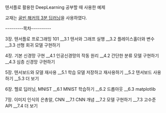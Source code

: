 텐서플로 활용한 DeepLearning 공부할 때 사용한 예제

교재는 [골빈 해커의 3분 딥러닝](http://www.hanbit.co.kr/store/books/look.php?p_code=B7257101308)을 사용하였다.

---------목차----------

3장. 텐서플로 프로그래밍 101
__3.1 텐서와 그래프 실행
__3.2 플레이스홀더와 변수
__3.3 선형 회귀 모델 구현하기


4장. 기본 신경망 구현
__4.1 인공신경망의 작동 원리
__4.2 간단한 분류 모델 구현하기
__4.3 심층 신경망 구현하기
 

5장. 텐서보드와 모델 재사용
__5.1 학습 모델 저장하고 재사용하기
__5.2 텐서보드 사용하기
__5.3 더 보기
 

6장. 헬로 딥러닝, MNIST
__6.1 MNIST 학습하기
__6.2 드롭아웃
__6.3 matplotlib


7장. 이미지 인식의 은총알, CNN
__7.1 CNN 개념
__7.2 모델 구현하기
__7.3 고수준 API
__7.4 더 보기
